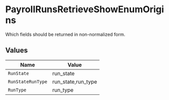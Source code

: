 # PayrollRunsRetrieveShowEnumOrigins

Which fields should be returned in non-normalized form.


## Values

| Name               | Value              |
| ------------------ | ------------------ |
| `RunState`         | run_state          |
| `RunStateRunType`  | run_state,run_type |
| `RunType`          | run_type           |